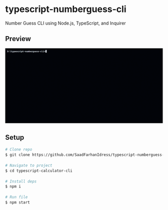 # typescript-numberguess-cli

Number Guess CLI using Node.js, TypeScript, and Inquirer

## Preview

<img src="./preview.gif" />

## Setup

```bash
# Clone repo
$ git clone https://github.com/SaadFarhanIdress/typescript-numberguess-cli

# Navigate to project
$ cd typescript-calculator-cli

# Install deps
$ npm i

# Run file
$ npm start
```